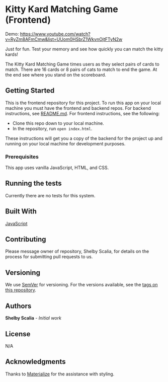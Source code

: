 # Kitty Kard Matching Game (Frontend)

Demo: https://www.youtube.com/watch?v=RyZm8AFmCmw&list=UUom0HSbrZ1WkvnOjtFTyN2w

Just for fun. Test your memory and see how quickly you can match the kitty kards!

The Kitty Kard Matching Game times users as they select pairs of cards to match. There are 16 cards or 8 pairs of cats to match to end the game. At the end see where you stand on the scoreboard. 

## Getting Started

This is the frontend repository for this project. To run this app on your local machine you must have the frontend and backend repos. For backend instructions, see [README.md](https://github.com/srscalia/kitty_kard_backend). For frontend instructions, see the following:

  * Clone this repo down to your local machine. 
  * In the repository, run `open index.html`.
  
These instructions will get you a copy of the backend for the project up and running on your local machine for development purposes.

### Prerequisites

This app uses vanilla JavaScript, HTML, and CSS.

## Running the tests

Currently there are no tests for this system.

## Built With

[JavaScript](https://www.javascript.com/)

## Contributing

Please message owner of repository, Shelby Scalia, for details on the process for submitting pull requests to us.

## Versioning

We use [SemVer](http://semver.org/) for versioning. For the versions available, see the [tags on this repository](https://github.com/srscalia/kitty_kard_backend/tags). 

## Authors

**Shelby Scalia** - *Initial work*

## License

N/A

## Acknowledgments

Thanks to [Materialize](https://materializecss.com/about.html) for the assistance with styling.
